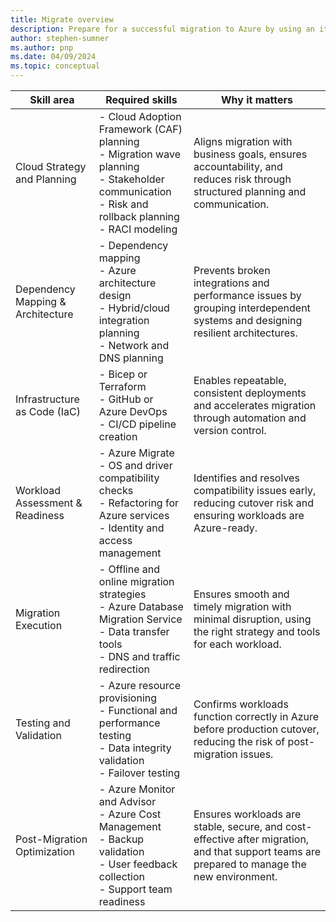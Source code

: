 ```yaml
---
title: Migrate overview
description: Prepare for a successful migration to Azure by using an iterative process to assess, deploy, and release workloads.
author: stephen-sumner
ms.author: pnp
ms.date: 04/09/2024
ms.topic: conceptual
---
```


| Skill area                | Required skills                                                                 | Why it matters                                                                                              |
|---------------------------|--------------------------------------------------------------------------------|-------------------------------------------------------------------------------------------------------------|
| Cloud Strategy and Planning | - Cloud Adoption Framework (CAF) planning<br>- Migration wave planning<br>- Stakeholder communication<br>- Risk and rollback planning<br>- RACI modeling | Aligns migration with business goals, ensures accountability, and reduces risk through structured planning and communication. |
| Dependency Mapping & Architecture | - Dependency mapping<br>- Azure architecture design<br>- Hybrid/cloud integration planning<br>- Network and DNS planning | Prevents broken integrations and performance issues by grouping interdependent systems and designing resilient architectures. |
| Infrastructure as Code (IaC) | - Bicep or Terraform<br>- GitHub or Azure DevOps<br>- CI/CD pipeline creation | Enables repeatable, consistent deployments and accelerates migration through automation and version control. |
| Workload Assessment & Readiness | - Azure Migrate<br>- OS and driver compatibility checks<br>- Refactoring for Azure services<br>- Identity and access management | Identifies and resolves compatibility issues early, reducing cutover risk and ensuring workloads are Azure-ready. |
| Migration Execution       | - Offline and online migration strategies<br>- Azure Database Migration Service<br>- Data transfer tools<br>- DNS and traffic redirection | Ensures smooth and timely migration with minimal disruption, using the right strategy and tools for each workload. |
| Testing and Validation    | - Azure resource provisioning<br>- Functional and performance testing<br>- Data integrity validation<br>- Failover testing | Confirms workloads function correctly in Azure before production cutover, reducing the risk of post-migration issues. |
| Post-Migration Optimization | - Azure Monitor and Advisor<br>- Azure Cost Management<br>- Backup validation<br>- User feedback collection<br>- Support team readiness | Ensures workloads are stable, secure, and cost-effective after migration, and that support teams are prepared to manage the new environment. |
